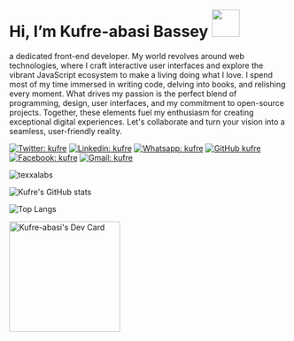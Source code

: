 <h1> Hi, I’m Kufre-abasi Bassey <img src="https://media.giphy.com/media/mGcNjsfWAjY5AEZNw6/giphy.gif" width="50"></h1>
 <p>  a dedicated front-end developer. My world revolves around web technologies, where I craft interactive user interfaces and explore the vibrant JavaScript ecosystem to make a living doing what I love.
I spend most of my time immersed in writing code, delving into books, and relishing every moment. What drives my passion is the perfect blend of programming, design, user interfaces, and my commitment to open-source projects. Together, these elements fuel my enthusiasm for creating exceptional digital experiences.
Let's collaborate and turn your vision into a seamless, user-friendly reality.
</p>
 
 [![Twitter: kufre](https://img.shields.io/twitter/follow/kufreabasiBass1?style=social)](https://twitter.com/kufreabasiBass1)
[![Linkedin: kufre](https://img.shields.io/badge/-kufreabasibassey-blue?style=flat-square&logo=Linkedin&logoColor=white&link=https://www.linkedin.com/in/kufre-abasi-bassey-692b38212/)](https://www.linkedin.com/in/kufre-abasi-bassey-692b38212/)
[![Whatsapp: kufre](https://img.shields.io/badge/-kufreabasibassey-green?style=flat-square&logo=Whatsapp&logoColor=white&link=https://wa.link/x477i5/)](https://wa.link/x477i5)
[![GitHub kufre](https://img.shields.io/github/followers/kufre-abasi?label=follow&style=social)](https://github.com/kufre-abasi)
[![Facebook: kufre](https://img.shields.io/badge/-kufreabasibassey-blue?style=flat-square&logo=Facebook&logoColor=white&link=https://web.facebook.com/kuferabasi/)](https://web.facebook.com/kuferabasi)
[![Gmail: kufre](https://img.shields.io/badge/-kufreabasibassey-red?style=flat-square&logo=Gmail&logoColor=white&link=mailto:kufreabasibassey3@gmail.com)](mailto:kufreabasibassey3@gmail.com)
<p align="left"> <img src="https://komarev.com/ghpvc/?username=kufre-abasi&label=Profile%20views&color=0e75b6&style=flat" alt="texxalabs" /> </p>

![Kufre's GitHub stats](https://github-readme-stats.vercel.app/api?username=kufre-abasi&show_icons=true&theme=transparent)

![Top Langs](https://github-readme-stats.vercel.app/api/top-langs/?username=kufre-abasi&layout=compact)

<!-- 
- 📫 How to reach me
-  Email: kufreabasibassey3@gmail.com ,
-   WhatsApp: +238143141053 ,
-   Twitter: @kufrekufreabasibass1 ,
-   Facebook: kufre-abasi bassey...
-   hire-kufre.netlify.app -->

<!---
kufre-abasi/kufre-abasi is a ✨ special ✨ repository because its `README.md` (this file) appears on your GitHub profile.
You can click the Preview link to take a look at your changes.
--->


<a href="https://app.daily.dev/DailyDevTips">
  <img src="https://api.daily.dev/devcards/9df4e2efb1574960b89a3ff5eee74f4a.png?r=abt" width="200"  alt="Kufre-abasi's Dev Card"/>
 </a>

 
